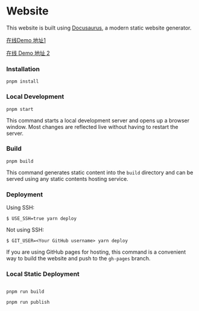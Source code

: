 # Website

This website is built using [Docusaurus](https://docusaurus.io/), a modern static website generator.

[在线Demo 地址1](https://marvin-season.github.io/danny-website/)

[在线 Demo 地址 2](http://www.fuelstack.icu/danny-website/)

    

### Installation

```
pnpm install
```

### Local Development

```
pnpm start
```

This command starts a local development server and opens up a browser window. Most changes are reflected live without having to restart the server.

### Build

```
pnpm build
```

This command generates static content into the `build` directory and can be served using any static contents hosting service.

### Deployment

Using SSH:

```
$ USE_SSH=true yarn deploy
```

Not using SSH:

```
$ GIT_USER=<Your GitHub username> yarn deploy
```

If you are using GitHub pages for hosting, this command is a convenient way to build the website and push to the `gh-pages` branch.

### Local Static Deployment

```ssh

pnpm run build
```

```sh
pnpm run publish
```
